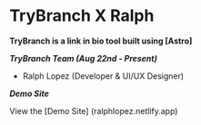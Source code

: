 # TryBranch X Ralph

****TryBranch is a link in bio tool built using [Astro]****


_**TryBranch Team (Aug 22nd - Present)**_

- Ralph Lopez (Developer & UI/UX Designer)


_**Demo Site**_

View the [Demo Site] (ralphlopez.netlify.app)
